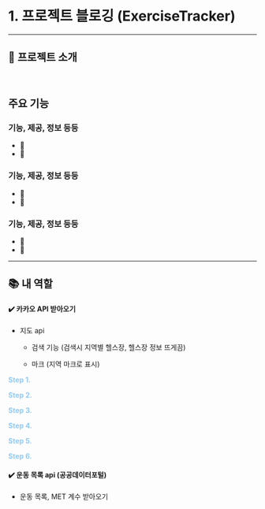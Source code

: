 # 1. 프로젝트 블로깅 (ExerciseTracker)

---

## 📝 프로젝트 소개

<br>

## 주요 기능
### 기능, 제공, 정보 등등
- 💪
- 💪

### 기능, 제공, 정보 등등
- 💪
- 💪

### 기능, 제공, 정보 등등
- 💪
- 💪

---

## 📚 내 역할

#### ✔️ 카카오 API 받아오기

- 지도 api

    - 검색 기능 (검색시 지역별 헬스장, 헬스장 정보 뜨게끔)

    - 마크 (지역 마크로 표시)

<span style="color:#90caf9"><b>Step 1. </b></span>

<span style="color:#90caf9"><b>Step 2. </b></span>

<span style="color:#90caf9"><b>Step 3. </b></span>

<span style="color:#90caf9"><b>Step 4. </b></span>

<span style="color:#90caf9"><b>Step 5. </b></span>

<span style="color:#90caf9"><b>Step 6. </b></span>


#### ✔️ 운동 목록 api (공공데이터포털)

- 운동 목록, MET 계수 받아오기 


